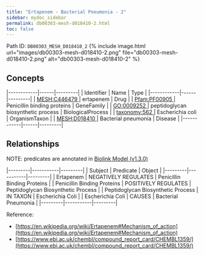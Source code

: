 ```yaml
---
title: "Ertapenem - Bacterial Pneumonia - 2"
sidebar: mydoc_sidebar
permalink: db00303-mesh-d018410-2.html
toc: false 
---
```



Path ID: `DB00303_MESH_D018410_2`
{% include image.html url="images/db00303-mesh-d018410-2.png" file="db00303-mesh-d018410-2.png" alt="db00303-mesh-d018410-2" %}

## Concepts

|------------|------|---------|
| Identifier | Name | Type    |
|------------|------|---------|
| <a href="https://identifiers.org/MESH:C446479">MESH:C446479 </a> | ertapenem | Drug |
| <a href="https://identifiers.org/Pfam:PF00905">Pfam:PF00905 </a> | Penicillin binding proteins | GeneFamily |
| <a href="https://identifiers.org/GO:0009252">GO:0009252 </a> | peptidoglycan biosynthetic process | BiologicalProcess |
| <a href="https://identifiers.org/taxonomy:562">taxonomy:562 </a> | Escherichia coli | OrganismTaxon |
| <a href="https://identifiers.org/MESH:D018410">MESH:D018410 </a> | Bacterial pneumonia | Disease |
|------------|------|---------|

## Relationships


NOTE: predicates are annotated in <a href="https://github.com/biolink/biolink-model/releases/tag/v1.3.0">Biolink Model (v1.3.0)</a>

|---------|-----------|---------|
| Subject | Predicate | Object  |
|---------|-----------|---------|
| Ertapenem | NEGATIVELY REGULATES | Penicillin Binding Proteins |
| Penicillin Binding Proteins | POSITIVELY REGULATES | Peptidoglycan Biosynthetic Process |
| Peptidoglycan Biosynthetic Process | IN TAXON | Escherichia Coli |
| Escherichia Coli | CAUSES | Bacterial Pneumonia |
|---------|-----------|---------|

Reference: 
  - [https://en.wikipedia.org/wiki/Ertapenem#Mechanism_of_action](https://en.wikipedia.org/wiki/Ertapenem#Mechanism_of_action)
  - [https://www.ebi.ac.uk/chembl/compound_report_card/CHEMBL1359/](https://www.ebi.ac.uk/chembl/compound_report_card/CHEMBL1359/)
